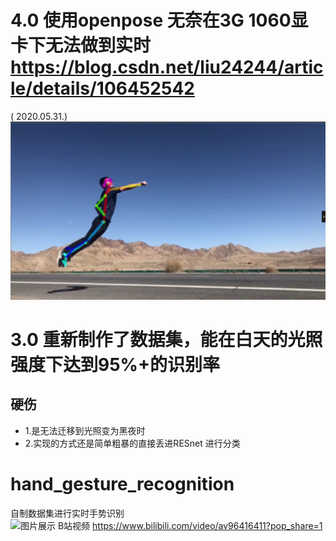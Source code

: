 # 4.0 使用openpose 无奈在3G 1060显卡下无法做到实时 https://blog.csdn.net/liu24244/article/details/106452542
( 2020.05.31.)
![图片展示](image/4-0.png)
# 3.0 重新制作了数据集，能在白天的光照强度下达到95%+的识别率 
## 硬伤
- 1.是无法迁移到光照变为黑夜时 
- 2.实现的方式还是简单粗暴的直接丢进RESnet 进行分类
# hand_gesture_recognition
自制数据集进行实时手势识别<br>
![图片展示](2.png)
B站视频 https://www.bilibili.com/video/av96416411?pop_share=1

